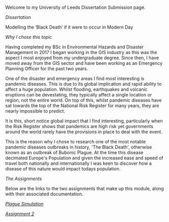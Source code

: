 Welcome to my University of Leeds Dissertation Submission page.

*Dissertation*

Modelling the ‘Black Death’ if it were to occur in Modern Day

*Why I chose this topic*

Having completed my BSc in Environmental Hazards and Disaster Management in 2017 I began working in the GIS industry as this was the 
aspect I most enjoyed from my undergraduate degree. 
Since then, I have  moved away from the GIS sector and have been working as an Emergency Planning Officer for the past two years.

One of the disaster and emergency areas I find most interesting is pandemic diseases. This is due to its global implication and rapid ability to affect a huge population. Whilst flooding, earthquakes and volcanic eruptions can be devestating, they typically affect a single location or region, not the entire world. 
On top of this, whilst pandemic diseases have sat towards the top of the National Risk Register for many years, they are nearly impossible to predict.

It is this, short notice global impact that I find interesting, particularly when the Risk Register shows that pandemics are high risk yet governments around the world rarely have the provisions in place to deal with the event.

This is the reason why I chose to research one of the most notable pandemic diseases outbreaks in history, 'The Black Death', otherwise known as an outbreak of Bubonic Plague. At the time this disease decimated Europe's Population and given the increased ease and speed of travel both nationally and internationally I was keen to discover how a disease of this nature would impact todays population. 

*The Assignments*

Below are the links to the two assignments that make up this module, along with their associated documentation. 

*[Plague Simulation](http://127.0.0.1:8050/)*

*[Assignment 2](https://daisymay55.github.io/Assignment2.html)*

